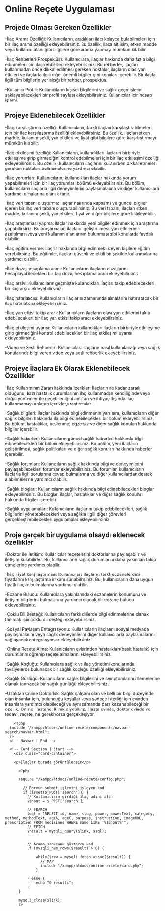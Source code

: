 # Online Reçete Uygulaması

## Projede Olması Gereken Özellikler

-İlaç Arama Özelliği: Kullanıcıların, aradıkları ilacı kolayca bulabilmeleri için bir ilaç arama özelliği ekleyebilirsiniz. Bu özellik, ilaca ait isim, etken madde veya kullanım alanı gibi bilgilere göre arama yapmayı mümkün kılabilir.

-İlaç Rehberleri(Prospektüs): Kullanıcılara, ilaçlar hakkında daha fazla bilgi edinmeleri için ilaç rehberleri ekleyebilirsiniz. Bu rehberler, ilaçları kullanmadan önce dikkat edilmesi gereken noktalar, ilaçların olası yan etkileri ve ilaçlarla ilgili diğer önemli bilgiler gibi konuları içerebilir. Bir ilaçla ilgili tüm bilgilerin yer aldığı bir rehber, prospektüs.

-Kullanıcı Profili: Kullanıcıların kişisel bilgilerini ve sağlık geçmişlerini saklayabilecekleri bir profil sayfası ekleyebilirsiniz. Kullanıcılar için hesap işlemi.

## Projeye Eklenebilecek Özellikler

-İlaç karşılaştırma özelliği: Kullanıcıların, farklı ilaçları karşılaştırabilmeleri için bir ilaç karşılaştırma özelliği ekleyebilirsiniz. Bu özellik, ilaçları etken madde, kullanım şekli, yan etkileri ve fiyat gibi bilgilere göre karşılaştırmayı mümkün kılabilir.

-İlaç etkileşimi özelliği: Kullanıcıların, kullandıkları ilaçların birbiriyle etkileşime girip girmediğini kontrol edebilmeleri için bir ilaç etkileşimi özelliği ekleyebilirsiniz. Bu özellik, kullanıcıların ilaçlarını kullanırken dikkat etmeleri gereken noktaları belirlemelerine yardımcı olabilir.

-İlaç yorumları: Kullanıcıların, kullandıkları ilaçlar hakkında yorum yapabilmeleri için bir ilaç yorumları bölümü ekleyebilirsiniz. Bu bölüm, kullanıcıların ilaçlarla ilgili deneyimlerini paylaşmalarına ve diğer kullanıcılara yardımcı olmalarına olanak tanır.

-İlaç veri tabanı oluşturma: İlaçlar hakkında kapsamlı ve güncel bilgiler içeren bir ilaç veri tabanı oluşturabilirsiniz. Bu veri tabanı, ilaçları etken madde, kullanım şekli, yan etkileri, fiyat ve diğer bilgilere göre listeleyebilir.

-İlaç araştırması yapma: İlaçlar hakkında yeni bilgiler edinmek için araştırma yapabilirsiniz. Bu araştırmalar, ilaçların geliştirilmesi, yan etkilerinin azaltılması veya yeni kullanım alanlarının bulunması gibi konularda faydalı olabilir.

-İlaç eğitimi verme: İlaçlar hakkında bilgi edinmek isteyen kişilere eğitim verebilirsiniz. Bu eğitimler, ilaçları güvenli ve etkili bir şekilde kullanmalarına yardımcı olabilir.

-İlaç dozaj hesaplama aracı: Kullanıcıların ilaçların dozajlarını hesaplayabilecekleri bir ilaç dozaj hesaplama aracı ekleyebilirsiniz.

-İlaç arşivi: Kullanıcıların geçmişte kullandıkları ilaçları takip edebilecekleri bir ilaç arşivi ekleyebilirsiniz.

-İlaç hatırlatıcısı: Kullanıcıların ilaçlarını zamanında almalarını hatırlatacak bir ilaç hatırlatıcısı ekleyebilirsiniz.

-İlaç yan etkisi takip aracı: Kullanıcıların ilaçların olası yan etkilerini takip edebilecekleri bir ilaç yan etkisi takip aracı ekleyebilirsiniz.

-İlaç etkileşimi uyarısı: Kullanıcıların kullandıkları ilaçların birbiriyle etkileşime girip girmediğini kontrol edebilecekleri bir ilaç etkileşimi uyarısı ekleyebilirsiniz.

-Video ve Sesli Rehberlik: Kullanıcılara ilaçların nasıl kullanılacağı veya sağlık konularında bilgi veren video veya sesli rehberlik ekleyebilirsiniz.

## Projeye İlaçlara Ek Olarak Eklenebilecek Özellikler

-İlaç Kullanımının Zararı hakkında içerikler: İlaçların ne kadar zararlı olduğunu, bazı hastalık durumlarının ilaç kullanmadan kendiliğinde veya doğal yöntemler ile geçebileciğini anlatan ve ihtiyaç dışında ilaç kullanmamayı anlatan içerikler,araştırmalar...

-Sağlık bilgileri: İlaçlar hakkında bilgi edinmenin yanı sıra, kullanıcıların diğer sağlık bilgileri hakkında da bilgi edinebilecekleri bir bölüm ekleyebilirsiniz. Bu bölüm, hastalıklar, beslenme, egzersiz ve diğer sağlık konuları hakkında bilgiler içerebilir.

-Sağlık haberleri: Kullanıcıların güncel sağlık haberleri hakkında bilgi edinebilecekleri bir bölüm ekleyebilirsiniz. Bu bölüm, yeni ilaçların geliştirilmesi, sağlık politikaları ve diğer sağlık konuları hakkında haberler içerebilir.

-Sağlık forumları: Kullanıcıların sağlık hakkında bilgi ve deneyimlerini paylaşabilecekleri forumlar ekleyebilirsiniz. Bu forumlar, kullanıcıların ilaçlarla ilgili sorularına cevap bulmalarına ve diğer kullanıcılardan destek alabilmelerine yardımcı olabilir.

-Sağlık blogları: Kullanıcıların sağlık hakkında bilgi edinebilecekleri bloglar ekleyebilirsiniz. Bu bloglar, ilaçlar, hastalıklar ve diğer sağlık konuları hakkında bilgiler içerebilir.

-Sağlık uygulamaları: Kullanıcıların ilaçlarını takip edebilecekleri, sağlık bilgilerini yönetebilecekleri veya sağlıkla ilgili diğer görevleri gerçekleştirebilecekleri uygulamalar ekleyebilirsiniz.

## Proje gerçek bir uygulama olsaydı eklenecek özellikler

-Doktor ile İletişim: Kullanıcılar reçetelerini doktorlarına paylaşabilir ve iletişim kurabilirler. Bu, kullanıcıların sağlık durumlarını daha yakından takip etmelerine yardımcı olabilir.

-İlaç Fiyat Karşılaştırması: Kullanıcılara ilaçların farklı eczanelerdeki fiyatlarını karşılaştırma imkanı sunabilirsiniz. Bu, kullanıcıların daha uygun fiyatlı ilaçlar bulmalarına yardımcı olabilir.

-Eczane Bulucu: Kullanıcılara yakınlarındaki eczanelerin konumunu ve iletişim bilgilerini bulmalarına yardımcı olacak bir eczane bulucu ekleyebilirsiniz.

-Çoklu Dil Desteği: Kullanıcıların farklı dillerde bilgi edinmelerine olanak tanımak için çoklu dil desteği ekleyebilirsiniz.

-Sosyal Paylaşım Entegrasyonu: Kullanıcıların ilaçlarını sosyal medyada paylaşmalarını veya sağlık deneyimlerini diğer kullanıcılarla paylaşmalarını sağlayacak entegrasyonlar ekleyebilirsiniz.

-Online Reçete Alma: Kullanıcıların evlerinden hastalıkları(basit hastalık) için durumlarını öğrenip reçete almalarını ekleyebilirsiniz.

-Sağlık Koçluğu: Kullanıcılara sağlık ve ilaç yönetimi konularında tavsiyelerde bulunacak bir sağlık koçluğu özelliği ekleyebilirsiniz.

-Sağlık Günlüğü: Kullanıcıların sağlık bilgilerini ve semptomlarını izlemelerine olanak tanıyacak bir sağlık günlüğü ekleyebilirsiniz.

-Uzaktan Online Doktorluk: Sağlık çalışanı olan ve belli bir bilgi düzeyinde olan insanlar için, bulunduğu koşullar veya sadece istediği için evinden insanlara yardımcı olabileceği ve aynı zamanda para kazanabileceği bir özellik. Online Hastane, Klinik diyebiliriz. Hasta evinde, doktor evinde ve tedavi, reçete, ne gerekiyorsa gerçekleşiyor.

<!-- Search kodu  -->

<div class="card-container">

        <?php
      include "/xampp/htdocs/online-recete/components/navbar-search/navbar.html";
      ?>
      <!-- Navbar | End -->

      <!-- Card Section | Start -->
        <div class="card-container">

        <p>İlaçlar burada görüntülensin</p>

          <?php

          require "/xampp/htdocs/online-recete/config.php";

            // Formun submit işlemini işleyen kod
            if (isset($_POST['search'])) {
              // Kullanıcının girdiği ilaç adını alın
              $input = $_POST['search'];

              // SEARCH
              $sql = "SELECT id, name, slug, power, powerText, category, method, methodText, ageA, ageC, purpose, instruction, imageURL, prescription FROM medicines WHERE name LIKE '%$input%'";
              // FETCH
              $result = mysqli_query($link, $sql);


              // Arama sonucunu gösteren kod
              if (mysqli_num_rows($result) > 0) {

                  while($row = mysqli_fetch_assoc($result)) {
                    // MAP
                    include "/xampp/htdocs/online-recete/card.php";
                  }

              } else {
                  echo "0 results";
              }
          }

          mysqli_close($link);
          ?>
